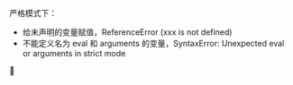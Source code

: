 严格模式下：

- 给未声明的变量赋值，ReferenceError (xxx is not defined)
- 不能定义名为 eval 和 arguments 的变量，SyntaxError: Unexpected eval or arguments in strict mode



